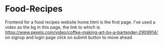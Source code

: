 # Food-Recipes
Frontend for a food recipes website
home.html is the first page. I've used a video as the bg in this page, the link to which is https://www.pexels.com/video/coffee-making-art-by-a-bartender-2909914/
on signup and login page click on submit button to move ahead
